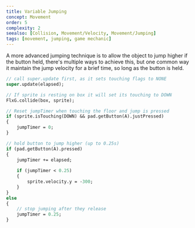 ```yaml
---
title: Variable Jumping
concept: Movement
order: 5
complexity: 2
seealso: [Collision, Movement/Velocity, Movement/Jumping]
tags: [movement, jumping, game mechanic]
---
```

A more advanced jumping technique is to allow the object to jump higher if the button held, there's multiple ways to achieve this, but one common way it maintain the jump velocity for a brief time, so long as the button is held.

```haxe
// call super.update first, as it sets touching flags to NONE
super.update(elapsed);

// If sprite is resting on box it will set its touching to DOWN
FlxG.collide(box, sprite);

// Reset jumpTimer when touching the floor and jump is pressed
if (sprite.isTouching(DOWN) && pad.getButton(A).justPressed)
{
	jumpTimer = 0;
}

// hold button to jump higher (up to 0.25s)
if (pad.getButton(A).pressed)
{
	jumpTimer += elapsed;
	
	if (jumpTimer < 0.25)
	{
		sprite.velocity.y = -300;
	}
}
else
{
	// stop jumping after they release
	jumpTimer = 0.25;
}
```
